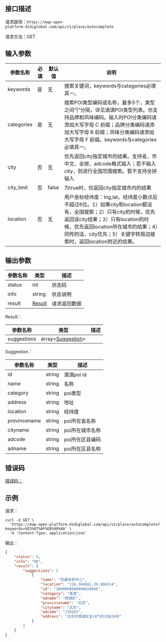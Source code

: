 ## 接口描述
请求路径：`https://map-open-platform.didiglobal.com/api/v1/place/autocomplete`

请求方法：GET
## 输入参数

| 参数名称   | 必填 | 默认值 | 说明                                                         |
| ---------- | ---- | ------ | ------------------------------------------------------------ |
| keywords   | 是   | 无     | 搜索关键词，keywords与categories必填其一。                   |
| categories | 是   | 无     | 搜索POI类型编码或名称，最多5个，类型之间“&#124;”分隔，详见滴滴POI类型列表。也支持品牌和风味编码。输入时POI分类编码请添加大写字母 C 前缀；品牌分类编码请添加大写字母 B 前缀；风味分类编码请添加大写字母 F 前缀。keywords与categories必填其一。 |
| city       | 否   | 无     | 优先返回city指定城市的结果。支持省、市中文、全拼、adcode格式输入；若不输入city，则进行全国范围搜索。暂不支持全拼输入 |
| city_limit | 否   | false  | 为true时，仅返回city指定城市内的结果                         |
| location   | 否   | 无     | 用户坐标经纬度：lng,lat。经纬度小数点后不超过6位。1）如果city和location都没有，全国搜索；2）只有city的时候，优先返回该city结果；3）只有location的时候，优先返回location所在城市的结果；4）同传的话，city优先；5）关键字转周边搜索时，返回location附近的结果。 |

## 输出参数
|参数名称  | 类型 | 描述|
|--------|-----|-----|
|status | int  |状态码 |
|info|string|状态说明	|
|result | [Result](#Result)|请求返回数据 |

<span id="Result"></span>
Result：

|参数名称  | 类型 | 描述 |
|--------|-----|-----|
|suggestions | array<[Suggestion](#Suggestion)> ||

<span id="Suggestion"></span>
Suggestion：

|参数名称  | 类型 | 描述 |
|--------|-----|-----|
|id   | string  |滴滴poi id     |
|name   | string  |名称     |
|category  | string  |poi类型 |
|address  | string  |地址 |
|location | string |经纬度 |
|provincename | string |poi所在省名称 |
|cityname | string |poi所在城市名称 |
|adcode | string |poi所在区县编码 |
|adname | string |poi所在区县名称 |

## 错误码
[错误码：](/static/apimarket-docs/services/地图/错误码.md#errorCode)

## 示例

请求：
``` shell
curl -X GET \
  'https://map-open-platform.didiglobal.com/api/v1/place/autocomplete?keywords=%E5%87%AF%E6%99%A8' \
  -H 'Content-Type: application/json'
```

输出：
``` json
{
    "status": 0,
    "info": "OK",
    "result": {
        "suggestions": [
            {
                "name": "凯晨世贸中心",
                "location": "116.364881,39.906314",
                "id": "2000000000000028666",
                "category": "美食",
                "adname": "西城区",
                "provincename": "北京",
                "cityname": "北京",
                "adcode": "110102",
                "address": "北京市西城区复兴门内大街28号"
            }
        ]
    }
}
```
